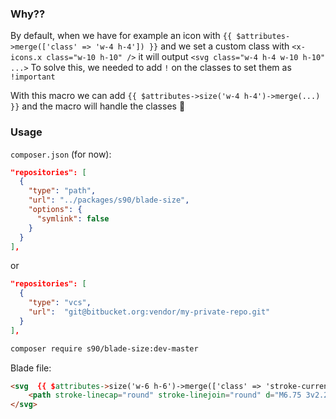 ### Why??

By default, when we have for example an icon with `{{ $attributes->merge(['class' => 'w-4 h-4']) }}` and we set a custom class with `<x-icons.x class="w-10 h-10" />` it will output `<svg class="w-4 h-4 w-10 h-10" ...>`
To solve this, we needed to add `!` on the classes to set them as `!important`

With this macro we can add `{{ $attributes->size('w-4 h-4')->merge(...) }}` and the macro will handle the classes 🙌

### Usage

`composer.json` (for now):

```json
"repositories": [
  {
    "type": "path",
    "url": "../packages/s90/blade-size",
    "options": {
      "symlink": false
    }
  }
],
```
or 
```json
"repositories": [
  {
    "type": "vcs",
    "url":  "git@bitbucket.org:vendor/my-private-repo.git"
  }
],
```

```bash
composer require s90/blade-size:dev-master
```

Blade file:

```html
<svg  {{ $attributes->size('w-6 h-6')->merge(['class' => 'stroke-current']) }} stroke-width="1.5" xmlns="http://www.w3.org/2000/svg" fill="none" viewBox="0 0 24 24">
    <path stroke-linecap="round" stroke-linejoin="round" d="M6.75 3v2.25M17.25 3v2.25M3 18.75V7.5a2.25 2.25 0 012.25-2.25h13.5A2.25 2.25 0 0121 7.5v11.25m-18 0A2.25 2.25 0 005.25 21h13.5A2.25 2.25 0 0021 18.75m-18 0v-7.5A2.25 2.25 0 015.25 9h13.5A2.25 2.25 0 0121 11.25v7.5" />
</svg>
```